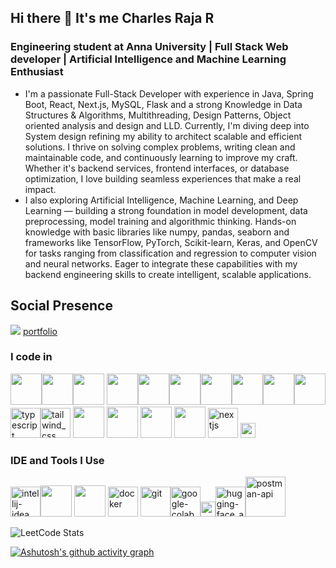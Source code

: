 ## Hi there 👋 It's me Charles Raja R
### Engineering student at Anna University | Full Stack Web developer | Artificial Intelligence and Machine Learning Enthusiast
- I'm a passionate Full-Stack Developer with experience in Java, Spring Boot, React, Next.js, MySQL, Flask and a strong Knowledge in Data Structures & Algorithms, Multithreading, Design Patterns, Object oriented analysis and design and LLD. Currently, I'm diving deep into System design refining my ability to architect scalable and efficient solutions. I thrive on solving complex problems, writing clean and maintainable code, and continuously learning to improve my craft. Whether it's backend services, frontend interfaces, or database optimization, I love building seamless experiences that make a real impact.
- I also exploring Artificial Intelligence, Machine Learning, and Deep Learning — building a strong foundation in model development, data preprocessing, model training and algorithmic thinking. Hands-on knowledge with basic libraries like numpy, pandas, seaborn and frameworks like TensorFlow, PyTorch, Scikit-learn, Keras, and OpenCV for tasks ranging from classification and regression to computer vision and neural networks. Eager to integrate these capabilities with my backend engineering skills to create intelligent, scalable applications.

## Social Presence
  [<img src="https://img.shields.io/badge/LinkedIn-0077B5?style=for-the-badge&logo=linkedin&logoColor=white" />](https://www.linkedin.com/in/r-charles-raja-2930b8225)
  [portfolio](https://charlesrajar-portfolio.netlify.app/)


### I code in
<img height="50" width="50" src="https://img.icons8.com/color/48/000000/java-coffee-cup-logo.png" /><img height="50" width="50" src="https://img.icons8.com/color/48/000000/spring-logo.png"/><img height="50" width="50" src="https://img.icons8.com/color/48/000000/react-native.png"/> <img height="50" width="50" src="https://img.icons8.com/color/48/000000/python.png" /><img height="50" width="50" src="https://img.icons8.com/color/48/000000/c-plus-plus-logo.png" /><img height="50" width="50" src="https://img.icons8.com/color/48/000000/html-5.png" /><img height="50" width="50" src="https://img.icons8.com/color/48/000000/css3.png" /><img height="50" width="50" src="https://img.icons8.com/color/48/000000/sass.png"/><img height="50" width="50" src="https://img.icons8.com/color/48/000000/bootstrap.png" /><img height="50" width="50" src="https://img.icons8.com/color/48/000000/javascript.png"/><img width="48" height="48" src="https://img.icons8.com/color/48/typescript.png" alt="typescript"/><img width="48" height="48" src="https://img.icons8.com/color/48/tailwind_css.png" alt="tailwind_css"/> <img height="50" width="50" src="https://img.icons8.com/color/48/000000/google-firebase-console.png"/> <img height="50" width="50" src="https://img.icons8.com/color/48/000000/mysql-logo.png"/> <img height="50" width="50" src="https://img.icons8.com/color/48/000000/mongodb.png"/> <img height="50" width="50" src="https://img.icons8.com/color/48/000000/nodejs.png"/> <img width="48" height="48" src="https://img.icons8.com/fluency/48/nextjs.png" alt="nextjs"/> <img width="24" height="24" src="https://img.icons8.com/external-tal-revivo-filled-tal-revivo/24/external-django-a-high-level-python-web-framework-that-encourages-rapid-development-logo-filled-tal-revivo.png" alt="external-django-a-high-level-python-web-framework-that-encourages-rapid-development-logo-filled-tal-revivo"/>


### IDE and Tools I Use
<img width="48" height="48" src="https://img.icons8.com/color/48/intellij-idea.png" alt="intellij-idea"/><img height="50" width="50" src="https://img.icons8.com/color/48/000000/visual-studio-code-2019.png"/> <img height="50" width="50" src="https://img.icons8.com/color/48/000000/pycharm.png"/> <img width="48" height="48" src="https://img.icons8.com/fluency/48/docker.png" alt="docker"/> <img width="48" height="48" src="https://img.icons8.com/color/48/git.png" alt="git"/><img width="48" height="48" src="https://img.icons8.com/color/48/google-colab.png" alt="google-colab"/><img width="24" height="24" src="https://img.icons8.com/external-tal-revivo-color-tal-revivo/24/external-project-jupyter-a-nonprofit-organization-created-to-open-source-software-logo-color-tal-revivo.png" alt="external-project-jupyter-a-nonprofit-organization-created-to-open-source-software-logo-color-tal-revivo"/><img width="48" height="48" src="https://img.icons8.com/fluency/48/hugging-face_app.png" alt="hugging-face_app"/><img width="64" height="64" src="https://img.icons8.com/dusk/64/postman-api.png" alt="postman-api"/>


![LeetCode Stats](https://leetcard.jacoblin.cool/Charles_Raja_R?theme=dark&font=Allerta&ext=contest)

[![Ashutosh's github activity graph](https://github-readme-activity-graph.vercel.app/graph?username=CharlesRajaR&bg_color=222021&color=f8f7f8&line=4c9e56&point=7fbfcc&area=true&hide_border=true)](https://github.com/ashutosh00710/github-readme-activity-graph)
<!--
**CharlesRajaR/CharlesRajaR** is a ✨ _special_ ✨ repository because its `README.md` (this file) appears on your GitHub profile.

Here are some ideas to get you started:

- 🔭 I’m currently working on ...
- 🌱 I’m currently learning ...
- 👯 I’m looking to collaborate on ...
- 🤔 I’m looking for help with ...
- 💬 Ask me about ...
- 📫 How to reach me: ...
- 😄 Pronouns: ...
- ⚡ Fun fact: ...
-->

